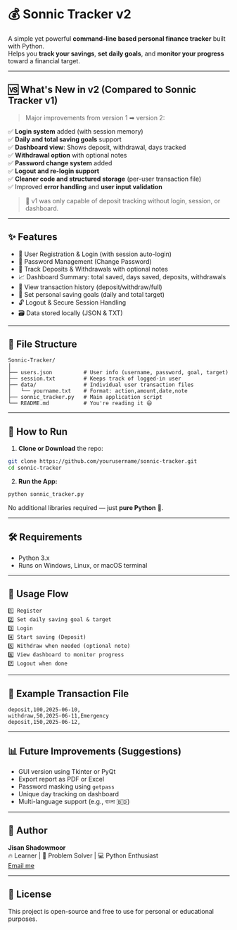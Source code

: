 # 💰 Sonnic Tracker v2

A simple yet powerful **command-line based personal finance tracker** built with Python.  
Helps you **track your savings**, **set daily goals**, and **monitor your progress** toward a financial target.

---

## 🆚 What's New in v2 (Compared to Sonnic Tracker v1)

> Major improvements from version 1 ➡ version 2:

✅ **Login system** added (with session memory)  
✅ **Daily and total saving goals** support  
✅ **Dashboard view**: Shows deposit, withdrawal, days tracked  
✅ **Withdrawal option** with optional notes  
✅ **Password change system** added  
✅ **Logout and re-login support**  
✅ **Cleaner code and structured storage** (per-user transaction file)  
✅ Improved **error handling** and **user input validation**

> 📌 v1 was only capable of deposit tracking without login, session, or dashboard.

---

## ✨ Features

- 👤 User Registration & Login (with session auto-login)
- 🔐 Password Management (Change Password)
- 💸 Track Deposits & Withdrawals with optional notes
- 📈 Dashboard Summary: total saved, days saved, deposits, withdrawals
- 📜 View transaction history (deposit/withdraw/full)
- 🎯 Set personal saving goals (daily and total target)
- 🔓 Logout & Secure Session Handling
- 🗃️ Data stored locally (JSON & TXT)

---

## 📂 File Structure

```
Sonnic-Tracker/
│
├── users.json          # User info (username, password, goal, target)
├── session.txt         # Keeps track of logged-in user
├── data/               # Individual user transaction files
│   └── yourname.txt    # Format: action,amount,date,note
├── sonnic_tracker.py   # Main application script
└── README.md           # You're reading it 😄
```

---

## 🚀 How to Run

1. **Clone or Download** the repo:

```bash
git clone https://github.com/yourusername/sonnic-tracker.git
cd sonnic-tracker
```

2. **Run the App:**

```bash
python sonnic_tracker.py
```

No additional libraries required — just **pure Python** 🐍.

---

## 🛠️ Requirements

- Python 3.x
- Runs on Windows, Linux, or macOS terminal

---

## 📌 Usage Flow

```
1️⃣ Register
2️⃣ Set daily saving goal & target
3️⃣ Login
4️⃣ Start saving (Deposit)
5️⃣ Withdraw when needed (optional note)
6️⃣ View dashboard to monitor progress
7️⃣ Logout when done
```

---

## 🧠 Example Transaction File

```
deposit,100,2025-06-10,
withdraw,50,2025-06-11,Emergency
deposit,150,2025-06-12,
```

---

## 📊 Future Improvements (Suggestions)

- GUI version using Tkinter or PyQt
- Export report as PDF or Excel
- Password masking using `getpass`
- Unique day tracking on dashboard
- Multi-language support (e.g., বাংলা 🇧🇩)

---

## 🤝 Author

**Jisan Shadowmoor**  
🔥 Learner | 🧠 Problem Solver | 💻 Python Enthusiast  
[Email me](mailto:mdjisan01823jis@gmail.com)

---

## 🪪 License

This project is open-source and free to use for personal or educational purposes.
